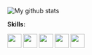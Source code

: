 ![My github stats](https://github-readme-stats.vercel.app/api?username=endink&show_icons=true&theme=tokyonight)

**Skills:**  

<code><img height="32" width="32" src="https://unpkg.com/simple-icons@v3/icons/java.svg" /></code>
<code><img height="32" width="32" src="https://unpkg.com/simple-icons@v3/icons/csharp.svg" /></code>
<code><img height="32" width="32" src="https://unpkg.com/simple-icons@v3/icons/kotlin.svg" /></code>
<code><img height="32" width="32" src="https://unpkg.com/simple-icons@v3/icons/typescript.svg" /></code>
<code><img height="32" width="32" src="https://unpkg.com/simple-icons@v3/icons/go.svg" /></code>
